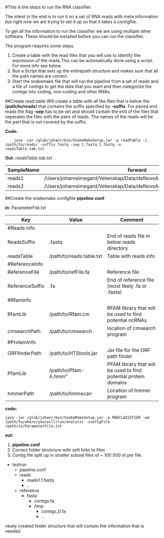 

#This is the steps to run the RNA classifier.

The intent in the end is to run it on a set of RNA reads with meta information but right now we are trying to set it  up so that it takes a contigfile.

To get all the information to run the classifier we are using multiple other software. These should be installed before you can run the classifier. 

The program requires some steps. 

1. Create a table with the read files that you will use to identify the expression of the reads.This can be automatically done using a script. For more info see below. 
2. Run a Script that sets up the entirepath structure and makes sure that all the path names are correct.
3. Start the snakemake file that will run the pipeline from a set of reads and a file of contigs to get the data that you want and then categorize the contigs into coding, non-coding and other RNAs.




##Create read table
Will create a table with all the files that is below the **/path/to/reads/** that contains the suffix  specified by **-suffix**. For paired end reads the flag **-sep** has to be set and should contain the end of the files that seperates the files with the pairs of reads. The names of the reads will be the part that is not covered by the suffix. 

**Code:**

```
    java -jar /glob/johanr/bin/SnakeMakeSetup.jar -p readTable -i /path/to/reads/ -suffix fastq -sep 1.fastq 2.fastq -o readsTable.tab.txt
```

**Out:**
*readsTable.tab.txt*

|SampleName|	forward|	reverse|
|----------|---------|---------|
|reads1	|/Users/johanreimegard/Vetenskap/Data/deNovoAnnotation/reads/reads1.1.fastq	|/Users/johanreimegard/Vetenskap/Data/deNovoAnnotation/reads/reads1.2.fastq|
|reads2	|/Users/johanreimegard/Vetenskap/Data/deNovoAnnotation/reads/reads2.1.fastq	|/Users/johanreimegard/Vetenskap/Data/deNovoAnnotation/reads/reads2.2.fastq|


##Create the snakemake configfile **pipeline.conf**

**in:**
ParameterFile.txt

Key|Value|Comment
---|-----|-------
#Reads info||
ReadsSuffix|.fastq|End of reads file in below reads directory 
readsTable|/path/to/reads.table.txt|Table with reads info|
#ReferenceInfo||
ReferenceFile|/path/to/refFile.fa|Reference file
ReferenceSuffix|.fa|End of reference file (most likely .fa or .fasta)
#Rfaminfo||
RfamLib|/path/to/Rfam.cm|RFAM library that will be used to find potential ncRNAs
cmsearchPath|/path/to/cmsearch|location of cmsearch program
#ProteinInfo||
ORFfinderPath|/path/to/HTStools.jar|Jar file for the ORF path finder
PfamLib|/path/to/Pfam-A.hmm"|PFAM library that will be used to find potential protein domains
hmmerPath|/path/to/hmmscan|Location of hmmer program 

**code:**

```
java -jar /glob/johanr/bin/SnakeMakeSetup.jar -p RNACLASSIFIER -wd /path/to/where/you/will/run/analysis -configFile /path/to/ParameterFile.txt
```


**out:**

1.  **pipeline.conf**
2.  Correct folder strutcture with soft links to files 
3.  Contig file split up in smaller subset files of ~ 100 000 nt per file.


  * testrun
     * pipeline.conf
     * reads
        * reads1.1.fastq
        * ..
     * reference
        * fasta
          * contigs.fa
          * /tmp
            * contigs_0.fa
            * ..


newly created folder structure that will contain the information that is needed 